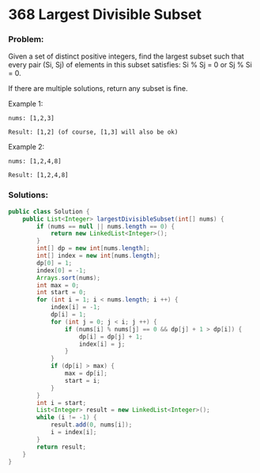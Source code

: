 # 368 Largest Divisible Subset

### Problem:

Given a set of distinct positive integers, find the largest subset such that every pair (Si, Sj) of elements in this subset satisfies: Si % Sj = 0 or Sj % Si = 0.

If there are multiple solutions, return any subset is fine.

Example 1:

```
nums: [1,2,3]

Result: [1,2] (of course, [1,3] will also be ok)
```
Example 2:

```
nums: [1,2,4,8]

Result: [1,2,4,8]
```

### Solutions:

```java
public class Solution {
    public List<Integer> largestDivisibleSubset(int[] nums) {
        if (nums == null || nums.length == 0) {
            return new LinkedList<Integer>();
        }
        int[] dp = new int[nums.length];
        int[] index = new int[nums.length];
        dp[0] = 1;
        index[0] = -1;
        Arrays.sort(nums);
        int max = 0;
        int start = 0;
        for (int i = 1; i < nums.length; i ++) {
            index[i] = -1;
            dp[i] = 1;
            for (int j = 0; j < i; j ++) {
                if (nums[i] % nums[j] == 0 && dp[j] + 1 > dp[i]) {
                    dp[i] = dp[j] + 1;
                    index[i] = j;
                }
            }
            if (dp[i] > max) {
                max = dp[i];
                start = i;
            }
        }
        int i = start;
        List<Integer> result = new LinkedList<Integer>();
        while (i != -1) {
            result.add(0, nums[i]);
            i = index[i];
        }
        return result;
    }
}
```